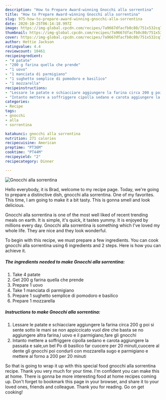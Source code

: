```yaml
---
description: "How to Prepare Award-winning Gnocchi alla sorrentina"
title: "How to Prepare Award-winning Gnocchi alla sorrentina"
slug: 975-how-to-prepare-award-winning-gnocchi-alla-sorrentina
date: 2020-10-25T06:14:18.997Z
image: https://img-global.cpcdn.com/recipes/7a9667dfacfb0c80/751x532cq70/gnocchi-alla-sorrentina-recipe-main-photo.jpg
thumbnail: https://img-global.cpcdn.com/recipes/7a9667dfacfb0c80/751x532cq70/gnocchi-alla-sorrentina-recipe-main-photo.jpg
cover: https://img-global.cpcdn.com/recipes/7a9667dfacfb0c80/751x532cq70/gnocchi-alla-sorrentina-recipe-main-photo.jpg
author: Hettie Jackson
ratingvalue: 4.4
reviewcount: 10461
recipeingredient:
- "4 patate"
- "200 g farina quella che prende"
- "1 uovo"
- "1 manciata di parmigiano"
- "1 sughetto semplice di pomodoro e basilico"
- "1 mozzarella"
recipeinstructions:
- "Lessare le patate e schiacciare aggiungere la farina circa 200 g poi si sente sotto le mani se non appiccicato vuol dire che basta se no aggiungere altra farina,l uovo e il parmigiano,fare gli gnocchi"
- "Intanto mettere a soffriggere cipolla sedano e carota aggiungere la passata e sale,un bel Po di basilico far cuocere per 20 minuti,cuocere al dente gli gnocchi poi condurli con mozzarella sugo e parmigiano e mettere al forno a 200 per 20 minuti"
categories:
- Recipe
tags:
- gnocchi
- alla
- sorrentina

katakunci: gnocchi alla sorrentina 
nutrition: 271 calories
recipecuisine: American
preptime: "PT36M"
cooktime: "PT44M"
recipeyield: "2"
recipecategory: Dinner

---
```



![Gnocchi alla sorrentina](https://img-global.cpcdn.com/recipes/7a9667dfacfb0c80/751x532cq70/gnocchi-alla-sorrentina-recipe-main-photo.jpg)

Hello everybody, it is Brad, welcome to my recipe page. Today, we're going to prepare a distinctive dish, gnocchi alla sorrentina. One of my favorites. This time, I am going to make it a bit tasty. This is gonna smell and look delicious.

Gnocchi alla sorrentina is one of the most well liked of recent trending meals on earth. It is simple, it's quick, it tastes yummy. It is enjoyed by millions every day. Gnocchi alla sorrentina is something which I've loved my whole life. They are nice and they look wonderful.




To begin with this recipe, we must prepare a few ingredients. You can cook gnocchi alla sorrentina using 6 ingredients and 2 steps. Here is how you can achieve it.

<!--inarticleads1-->

##### The ingredients needed to make Gnocchi alla sorrentina:

1. Take 4 patate
1. Get 200 g farina quella che prende
1. Prepare 1 uovo
1. Take 1 manciata di parmigiano
1. Prepare 1 sughetto semplice di pomodoro e basilico
1. Prepare 1 mozzarella




<!--inarticleads2-->

##### Instructions to make Gnocchi alla sorrentina:

1. Lessare le patate e schiacciare aggiungere la farina circa 200 g poi si sente sotto le mani se non appiccicato vuol dire che basta se no aggiungere altra farina,l uovo e il parmigiano,fare gli gnocchi
1. Intanto mettere a soffriggere cipolla sedano e carota aggiungere la passata e sale,un bel Po di basilico far cuocere per 20 minuti,cuocere al dente gli gnocchi poi condurli con mozzarella sugo e parmigiano e mettere al forno a 200 per 20 minuti




So that is going to wrap it up with this special food gnocchi alla sorrentina recipe. Thank you very much for your time. I'm confident you can make this at home. There is gonna be more interesting food at home recipes coming up. Don't forget to bookmark this page in your browser, and share it to your loved ones, friends and colleague. Thank you for reading. Go on get cooking!
